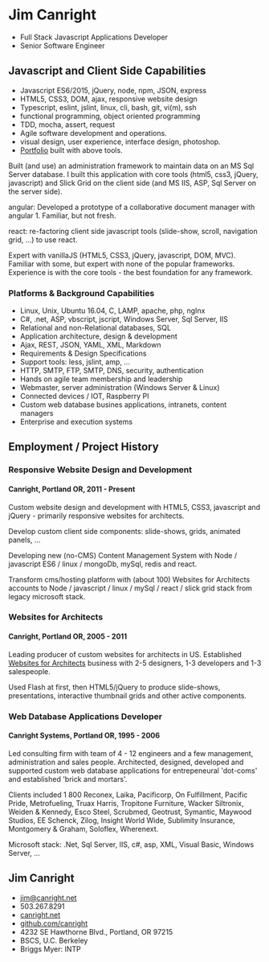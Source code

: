 # Jim Canright

- Full Stack Javascript Applications Developer
- Senior Software Engineer

## Javascript and Client Side Capabilities

- Javascript ES6/2015, jQuery, node, npm, JSON, express
- HTML5, CSS3, DOM, ajax, responsive website design
- Typescript, eslint, jslint, linux, cli, bash, git, vi(m), ssh
- functional programming, object oriented programming
- TDD, mocha, assert, request
- Agile software development and operations.
- visual design, user experience, interface design, photoshop.
- [Portfolio](canright.net/client-side.hmd) built with above tools.

Built (and use) an administration framework to maintain data on an MS Sql Server database.  I built this application with core tools (html5, css3, jQuery, javascript) and Slick Grid on the client side (and MS IIS, ASP, Sql Server on the server side).

angular: Developed a prototype of a collaborative document manager with angular 1.  Familiar, but not fresh.

react: re-factoring client side javascript tools (slide-show, scroll, navigation grid, ...) to use react.

Expert with vanillaJS (HTML5, CSS3, jQuery, javascript, DOM, MVC).  Familiar with some, but expert with none of the popular frameworks.  Experience is with the core tools - the best foundation for any framework.

### Platforms & Background Capabilities

- Linux, Unix, Ubuntu 16.04, C, LAMP, apache, php, ngInx
- C#, .net, ASP, vbscript, jscript, Windows Server, Sql Server, IIS
- Relational and non-Relational databases, SQL
- Application architecture, design & development
- Ajax, REST, JSON, YAML, XML, Markdown
- Requirements & Design Specifications
- Support tools: less, jslint, amp, ...
- HTTP, SMTP, FTP, SMTP, DNS, security, authentication
- Hands on agile team membership and leadership
- Webmaster, server administration (Windows Server & Linux)
- Connected devices / IOT, Raspberry PI
- Custom web database busines applications, intranets, content managers
- Enterprise and execution systems

## Employment / Project History

### Responsive Website Design and Development

#### Canright, Portland OR, 2011 - Present

Custom website design and development with HTML5, CSS3, javascript and jQuery - primarily responsive websites for architects.

Develop custom client side components: slide-shows, grids, animated panels, ...

Developing new (no-CMS) Content Management System with Node / javascript ES6 / linux / mongoDb, mySql, redis and react.

Transform cms/hosting platform with (about 100) Websites for Architects accounts to Node / javascript / linux / mySql / react / slick grid stack from legacy microsoft stack.

### Websites for Architects

#### Canright, Portland OR, 2005 - 2011

Leading producer of custom websites for architects in US.  Established [Websites for Architects](http://canright.com) business with 2-5 designers, 1-3 developers and 1-3 salespeople.

Used Flash at first, then HTML5/jQuery to produce slide-shows, presentations, interactive thumbnail grids and other active components.

### Web Database Applications Developer

#### Canright Systems, Portland OR, 1995 - 2006

Led consulting firm with team of 4 - 12 engineers and a few management, administration and sales people.  Architected, designed, developed and supported custom web database applications for entrepeneural 'dot-coms' and established 'brick and mortars'.

Clients included 1 800 Reconex, Laika, Pacificorp, On Fulfillment, Pacific Pride, Metrofueling, Truax Harris, Tropitone Furniture, Wacker Siltronix, Weiden & Kennedy, Esco Steel, Scrubmed, Geotrust, Symantic, Maywood Studios, EE Schenck, Zilog, Insight World Wide, Sublimity Insurance, Montgomery & Graham, Soloflex, Wherenext.

Microsoft stack: .Net, Sql Server, IIS, c#, asp, XML, Visual Basic, Windows Server, ...

## Jim Canright

- jim@canright.net
- 503.267.8291
- [canright.net](http://www.canright.net)
- [github.com/canright](http://github.com/canright)
- 4232 SE Hawthorne Blvd., Portland, OR 97215
- BSCS, U.C. Berkeley
- Briggs Myer: INTP
